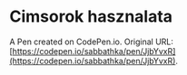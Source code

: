 # Cimsorok hasznalata

A Pen created on CodePen.io. Original URL: [https://codepen.io/sabbathka/pen/JjbYvxR](https://codepen.io/sabbathka/pen/JjbYvxR).


